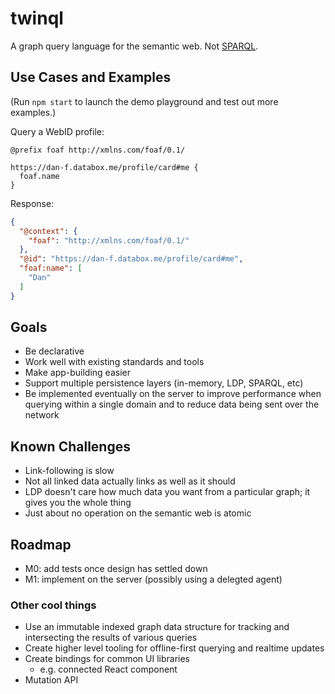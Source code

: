 # twinql

A graph query language for the semantic web.  Not [SPARQL](https://www.w3.org/TR/sparql11-query/).


## Use Cases and Examples

(Run `npm start` to launch the demo playground and test out more examples.)

Query a WebID profile:

```
@prefix foaf http://xmlns.com/foaf/0.1/

https://dan-f.databox.me/profile/card#me {
  foaf.name
}
```
Response:
```json
{
  "@context": {
    "foaf": "http://xmlns.com/foaf/0.1/"
  },
  "@id": "https://dan-f.databox.me/profile/card#me",
  "foaf:name": [
    "Dan"
  ]
}
```


## Goals

- Be declarative
- Work well with existing standards and tools
- Make app-building easier
- Support multiple persistence layers (in-memory, LDP, SPARQL, etc)
- Be implemented eventually on the server to improve performance when querying
  within a single domain and to reduce data being sent over the network


## Known Challenges

- Link-following is slow
- Not all linked data actually links as well as it should
- LDP doesn't care how much data you want from a particular graph; it gives you
  the whole thing
- Just about no operation on the semantic web is atomic


## Roadmap

- M0: add tests once design has settled down
- M1: implement on the server (possibly using a delegted agent)

### Other cool things

- Use an immutable indexed graph data structure for tracking and intersecting
  the results of various queries
- Create higher level tooling for offline-first querying and realtime updates
- Create bindings for common UI libraries
  - e.g. connected React component
- Mutation API

